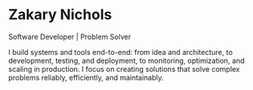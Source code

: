 # Zakary Nichols
Software Developer | Problem Solver

I build systems and tools end-to-end: from idea and architecture, to development, testing, and deployment, to monitoring, optimization, and scaling in production. I focus on creating solutions that solve complex problems reliably, efficiently, and maintainably.
